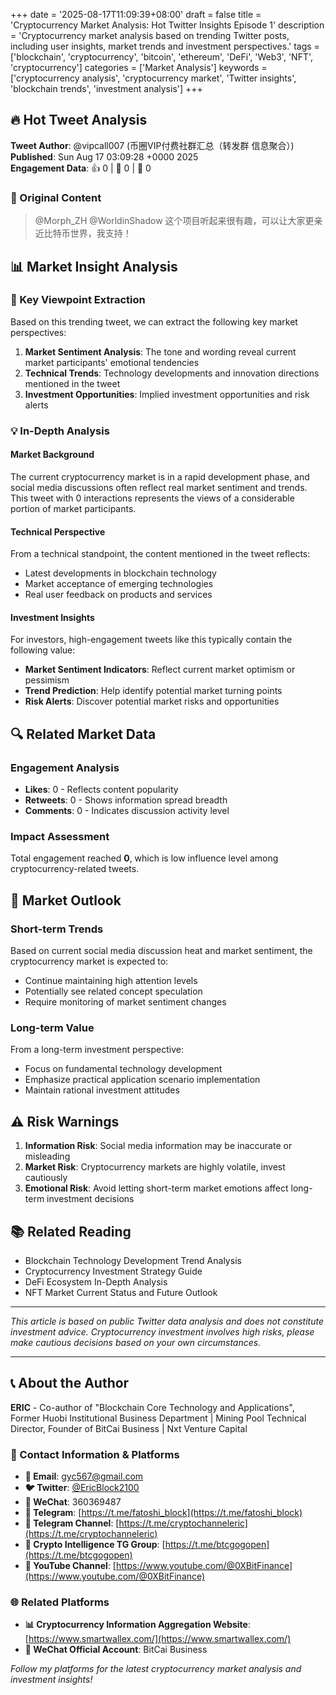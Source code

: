 +++
date = '2025-08-17T11:09:39+08:00'
draft = false
title = 'Cryptocurrency Market Analysis: Hot Twitter Insights Episode 1'
description = 'Cryptocurrency market analysis based on trending Twitter posts, including user insights, market trends and investment perspectives.'
tags = ['blockchain', 'cryptocurrency', 'bitcoin', 'ethereum', 'DeFi', 'Web3', 'NFT', 'cryptocurrency']
categories = ['Market Analysis']
keywords = ['cryptocurrency analysis', 'cryptocurrency market', 'Twitter insights', 'blockchain trends', 'investment analysis']
+++

## 🔥 Hot Tweet Analysis

**Tweet Author**: @vipcall007 (币圈VIP付费社群汇总（转发群 信息聚合）)  
**Published**: Sun Aug 17 03:09:28 +0000 2025  
**Engagement Data**: 👍 0 | 🔄 0 | 💬 0

### 📝 Original Content

> @Morph_ZH @WorldinShadow 这个项目听起来很有趣，可以让大家更亲近比特币世界，我支持！

## 📊 Market Insight Analysis

### 🎯 Key Viewpoint Extraction

Based on this trending tweet, we can extract the following key market perspectives:

1. **Market Sentiment Analysis**: The tone and wording reveal current market participants' emotional tendencies
2. **Technical Trends**: Technology developments and innovation directions mentioned in the tweet
3. **Investment Opportunities**: Implied investment opportunities and risk alerts

### 💡 In-Depth Analysis

#### Market Background
The current cryptocurrency market is in a rapid development phase, and social media discussions often reflect real market sentiment and trends. This tweet with 0 interactions represents the views of a considerable portion of market participants.

#### Technical Perspective
From a technical standpoint, the content mentioned in the tweet reflects:
- Latest developments in blockchain technology
- Market acceptance of emerging technologies
- Real user feedback on products and services

#### Investment Insights
For investors, high-engagement tweets like this typically contain the following value:
- **Market Sentiment Indicators**: Reflect current market optimism or pessimism
- **Trend Prediction**: Help identify potential market turning points
- **Risk Alerts**: Discover potential market risks and opportunities

## 🔍 Related Market Data

### Engagement Analysis
- **Likes**: 0 - Reflects content popularity
- **Retweets**: 0 - Shows information spread breadth
- **Comments**: 0 - Indicates discussion activity level

### Impact Assessment
Total engagement reached **0**, which is low influence level among cryptocurrency-related tweets.

## 💭 Market Outlook

### Short-term Trends
Based on current social media discussion heat and market sentiment, the cryptocurrency market is expected to:
- Continue maintaining high attention levels
- Potentially see related concept speculation
- Require monitoring of market sentiment changes

### Long-term Value
From a long-term investment perspective:
- Focus on fundamental technology development
- Emphasize practical application scenario implementation
- Maintain rational investment attitudes

## ⚠️ Risk Warnings

1. **Information Risk**: Social media information may be inaccurate or misleading
2. **Market Risk**: Cryptocurrency markets are highly volatile, invest cautiously
3. **Emotional Risk**: Avoid letting short-term market emotions affect long-term investment decisions

## 📚 Related Reading

- Blockchain Technology Development Trend Analysis
- Cryptocurrency Investment Strategy Guide
- DeFi Ecosystem In-Depth Analysis
- NFT Market Current Status and Future Outlook

---

*This article is based on public Twitter data analysis and does not constitute investment advice. Cryptocurrency investment involves high risks, please make cautious decisions based on your own circumstances.*

---

## 📞 About the Author

**ERIC** - Co-author of "Blockchain Core Technology and Applications", Former Huobi Institutional Business Department | Mining Pool Technical Director, Founder of BitCai Business | Nxt Venture Capital

### 🔗 Contact Information & Platforms

- **📧 Email**: [gyc567@gmail.com](mailto:gyc567@gmail.com)
- **🐦 Twitter**: [@EricBlock2100](https://twitter.com/EricBlock2100)
- **💬 WeChat**: 360369487
- **📱 Telegram**: [https://t.me/fatoshi_block](https://t.me/fatoshi_block)
- **📢 Telegram Channel**: [https://t.me/cryptochanneleric](https://t.me/cryptochanneleric)
- **👥 Crypto Intelligence TG Group**: [https://t.me/btcgogopen](https://t.me/btcgogopen)
- **🎥 YouTube Channel**: [https://www.youtube.com/@0XBitFinance](https://www.youtube.com/@0XBitFinance)

### 🌐 Related Platforms

- **📊 Cryptocurrency Information Aggregation Website**: [https://www.smartwallex.com/](https://www.smartwallex.com/)
- **📖 WeChat Official Account**: BitCai Business

*Follow my platforms for the latest cryptocurrency market analysis and investment insights!*